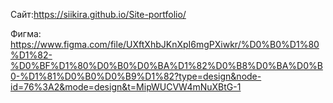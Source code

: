 Сайт:https://siikira.github.io/Site-portfolio/

Фигма: https://www.figma.com/file/UXftXhbJKnXpI6mgPXiwkr/%D0%B0%D1%80%D1%82-%D0%BF%D1%80%D0%B0%D0%BA%D1%82%D0%B8%D0%BA%D0%B0-%D1%81%D0%B0%D0%B9%D1%82?type=design&node-id=76%3A2&mode=design&t=MipWUCVW4mNuXBtG-1
